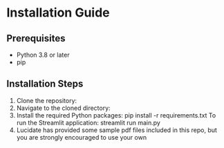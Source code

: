 # Installation Guide

## Prerequisites

- Python 3.8 or later
- pip

## Installation Steps

1. Clone the repository: 
2. Navigate to the cloned directory:
3. Install the required Python packages: pip install -r requirements.txt
To run the Streamlit application: streamlit run main.py
4. Lucidate has provided some sample pdf files included in this repo, but you are strongly encouraged to use your own
